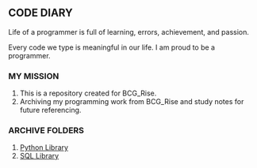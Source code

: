 <!-- DIARY Section Starts -->
## CODE DIARY
Life of a programmer is full of learning, errors, achievement, and passion.

Every code we type is meaningful in our life. I am proud to be a programmer.

<!-- DIARY Section Ends -->


<!-- FAQ Section Starts -->
### MY MISSION
1.  This is a repository created for BCG_Rise.
2.  Archiving my programming work from BCG_Rise and study notes for future referencing.

<!-- FAQ Section Ends -->


<!-- ARCHIVES Section Starts -->
### ARCHIVE FOLDERS
<!-- Add your details -->
1.  [Python Library](https://github.com/mommafish/BCG_Rise/tree/main/1__Python_Library)
2.  [SQL Library](https://github.com/mommafish/BCG_Rise/tree/main/2__SQL_Library)

<!-- ARCHIVES Section Ends -->
